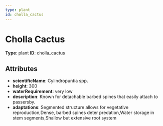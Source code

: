 ```yaml
---
type: plant
id: cholla_cactus
---
```


# Cholla Cactus

**Type**: plant
**ID**: cholla_cactus

## Attributes

- **scientificName**: Cylindropuntia spp.
- **height**: 300
- **waterRequirement**: very low
- **description**: Known for detachable barbed spines that easily attach to passersby.
- **adaptations**: Segmented structure allows for vegetative reproduction,Dense, barbed spines deter predation,Water storage in stem segments,Shallow but extensive root system


